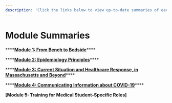 ```yaml
---
description: 'Click the links below to view up-to-date summaries of each of the modules:'
---
```


# Module Summaries

\*\*\*\*[**Module 1: From Bench to Bedside**](https://docs.google.com/document/d/1wf66ssePqEXIfnxUQ_wXs7kpVar4XufOkjO4wk-q9lU/edit?usp=sharing)\*\*\*\*

\*\*\*\*[**Module 2: Epidemiology Principles**](https://docs.google.com/document/d/1pmXGlyV5tl2Yp81bMPMk8S0wgVL1SM6p7wxqN6Pey1Q/edit?usp=sharing)\*\*\*\*

\*\*\*\*[**Module 3: Current Situation and Healthcare Response, in Massachusetts and Beyond**](https://docs.google.com/document/d/1m9sB3OwzAE560a3GOL65RVfFR_gQu85ZpulziU1RCdc/edit)\*\*\*\*

\*\*\*\*[**Module 4: Communicating Information about COVID-19**](https://docs.google.com/document/d/1QM3Xr9yIl3k7thI4d7EnC4_5zGpwjRnJZj7gZBSJbPY/edit?usp=sharing)\*\*\*\*

**\[Module 5: Training for Medical Student-Specific Roles\]**

